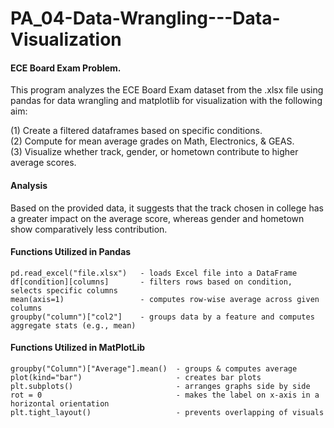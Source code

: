 # PA_04-Data-Wrangling---Data-Visualization

#### ECE Board Exam Problem. 
This program analyzes the ECE Board Exam dataset from the .xlsx file  using pandas for data wrangling and matplotlib for visualization with the following aim:  <br />

(1) Create a filtered dataframes based on specific conditions. <br />
(2) Compute for mean average grades on Math, Electronics, & GEAS. <br />
(3) Visualize whether track, gender, or hometown contribute to higher average scores. <br />

#### Analysis
Based on the provided data, it suggests that the track chosen in college has a greater impact on the average score, whereas gender and hometown show comparatively less contribution.

#### Functions Utilized in Pandas
```
pd.read_excel("file.xlsx")   - loads Excel file into a DataFrame
df[condition][columns]       - filters rows based on condition, selects specific columns
mean(axis=1)                 - computes row-wise average across given columns
groupby("column")["col2"]    - groups data by a feature and computes aggregate stats (e.g., mean)
```

#### Functions Utilized in MatPlotLib
```
groupby("Column")["Average"].mean()  - groups & computes average
plot(kind="bar")                     - creates bar plots
plt.subplots()                       - arranges graphs side by side
rot = 0                              - makes the label on x-axis in a horizontal orientation
plt.tight_layout()                   - prevents overlapping of visuals
```


